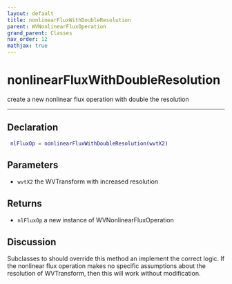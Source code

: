 ```yaml
---
layout: default
title: nonlinearFluxWithDoubleResolution
parent: WVNonlinearFluxOperation
grand_parent: Classes
nav_order: 12
mathjax: true
---
```


#  nonlinearFluxWithDoubleResolution

create a new nonlinear flux operation with double the resolution


---

## Declaration
```matlab
 nlFluxOp = nonlinearFluxWithDoubleResolution(wvtX2)
```
## Parameters
+ `wvtX2`  the WVTransform with increased resolution

## Returns
+ `nlFluxOp`  a new instance of WVNonlinearFluxOperation

## Discussion

  Subclasses to should override this method an implement the
  correct logic. If the nonlinear flux operation makes no
  specific assumptions about the resolution of WVTransform,
  then this will work without modification.
 
        
